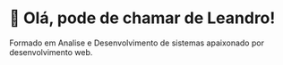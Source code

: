 # 👋 Olá, pode de chamar de Leandro!
Formado em Analise e Desenvolvimento de sistemas apaixonado por desenvolvimento web.

